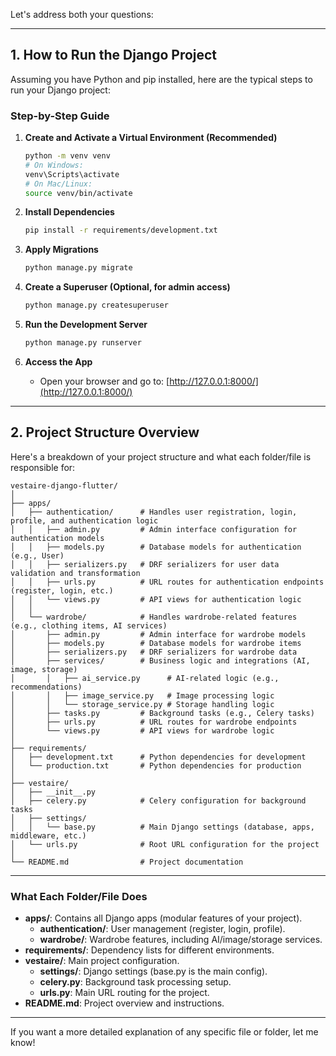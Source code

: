 Let's address both your questions:

---

## 1. How to Run the Django Project

Assuming you have Python and pip installed, here are the typical steps to run your Django project:

### **Step-by-Step Guide**

1. **Create and Activate a Virtual Environment (Recommended)**
   ```bash
   python -m venv venv
   # On Windows:
   venv\Scripts\activate
   # On Mac/Linux:
   source venv/bin/activate
   ```

2. **Install Dependencies**
   ```bash
   pip install -r requirements/development.txt
   ```

3. **Apply Migrations**
   ```bash
   python manage.py migrate
   ```

4. **Create a Superuser (Optional, for admin access)**
   ```bash
   python manage.py createsuperuser
   ```

5. **Run the Development Server**
   ```bash
   python manage.py runserver
   ```

6. **Access the App**
   - Open your browser and go to: [http://127.0.0.1:8000/](http://127.0.0.1:8000/)

---

## 2. Project Structure Overview

Here's a breakdown of your project structure and what each folder/file is responsible for:

```
vestaire-django-flutter/
│
├── apps/
│   ├── authentication/      # Handles user registration, login, profile, and authentication logic
│   │   ├── admin.py         # Admin interface configuration for authentication models
│   │   ├── models.py        # Database models for authentication (e.g., User)
│   │   ├── serializers.py   # DRF serializers for user data validation and transformation
│   │   ├── urls.py          # URL routes for authentication endpoints (register, login, etc.)
│   │   └── views.py         # API views for authentication logic
│   │
│   └── wardrobe/            # Handles wardrobe-related features (e.g., clothing items, AI services)
│       ├── admin.py         # Admin interface for wardrobe models
│       ├── models.py        # Database models for wardrobe items
│       ├── serializers.py   # DRF serializers for wardrobe data
│       ├── services/        # Business logic and integrations (AI, image, storage)
│       │   ├── ai_service.py      # AI-related logic (e.g., recommendations)
│       │   ├── image_service.py   # Image processing logic
│       │   └── storage_service.py # Storage handling logic
│       ├── tasks.py         # Background tasks (e.g., Celery tasks)
│       ├── urls.py          # URL routes for wardrobe endpoints
│       └── views.py         # API views for wardrobe logic
│
├── requirements/
│   ├── development.txt      # Python dependencies for development
│   └── production.txt       # Python dependencies for production
│
├── vestaire/
│   ├── __init__.py
│   ├── celery.py            # Celery configuration for background tasks
│   ├── settings/
│   │   └── base.py          # Main Django settings (database, apps, middleware, etc.)
│   └── urls.py              # Root URL configuration for the project
│
└── README.md                # Project documentation
```

---

### **What Each Folder/File Does**

- **apps/**: Contains all Django apps (modular features of your project).
  - **authentication/**: User management (register, login, profile).
  - **wardrobe/**: Wardrobe features, including AI/image/storage services.
- **requirements/**: Dependency lists for different environments.
- **vestaire/**: Main project configuration.
  - **settings/**: Django settings (base.py is the main config).
  - **celery.py**: Background task processing setup.
  - **urls.py**: Main URL routing for the project.
- **README.md**: Project overview and instructions.

---

If you want a more detailed explanation of any specific file or folder, let me know!